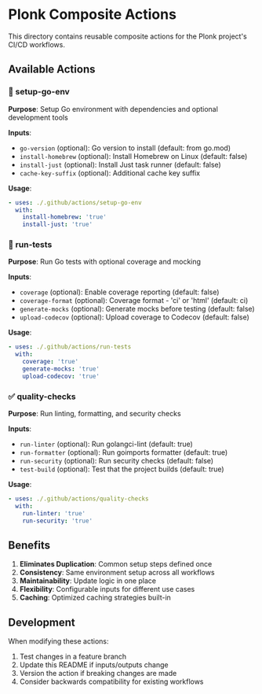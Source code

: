 # Plonk Composite Actions

This directory contains reusable composite actions for the Plonk project's CI/CD workflows.

## Available Actions

### 🔧 setup-go-env
**Purpose**: Setup Go environment with dependencies and optional development tools

**Inputs**:
- `go-version` (optional): Go version to install (default: from go.mod)
- `install-homebrew` (optional): Install Homebrew on Linux (default: false)
- `install-just` (optional): Install Just task runner (default: false)
- `cache-key-suffix` (optional): Additional cache key suffix

**Usage**:
```yaml
- uses: ./.github/actions/setup-go-env
  with:
    install-homebrew: 'true'
    install-just: 'true'
```

### 🧪 run-tests
**Purpose**: Run Go tests with optional coverage and mocking

**Inputs**:
- `coverage` (optional): Enable coverage reporting (default: false)
- `coverage-format` (optional): Coverage format - 'ci' or 'html' (default: ci)
- `generate-mocks` (optional): Generate mocks before testing (default: false)
- `upload-codecov` (optional): Upload coverage to Codecov (default: false)

**Usage**:
```yaml
- uses: ./.github/actions/run-tests
  with:
    coverage: 'true'
    generate-mocks: 'true'
    upload-codecov: 'true'
```

### ✅ quality-checks
**Purpose**: Run linting, formatting, and security checks

**Inputs**:
- `run-linter` (optional): Run golangci-lint (default: true)
- `run-formatter` (optional): Run goimports formatter (default: true) 
- `run-security` (optional): Run security checks (default: false)
- `test-build` (optional): Test that the project builds (default: true)

**Usage**:
```yaml
- uses: ./.github/actions/quality-checks
  with:
    run-linter: 'true'
    run-security: 'true'
```

## Benefits

1. **Eliminates Duplication**: Common setup steps defined once
2. **Consistency**: Same environment setup across all workflows
3. **Maintainability**: Update logic in one place
4. **Flexibility**: Configurable inputs for different use cases
5. **Caching**: Optimized caching strategies built-in

## Development

When modifying these actions:

1. Test changes in a feature branch
2. Update this README if inputs/outputs change
3. Version the action if breaking changes are made
4. Consider backwards compatibility for existing workflows